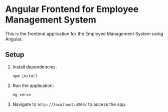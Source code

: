# Angular Frontend for Employee Management System

This is the frontend application for the Employee Management System using Angular. 

## Setup
1. Install dependencies:
   ```bash
   npm install
   ```

2. Run the application:
   ```bash
   ng serve
   ```

3. Navigate to `http://localhost:4200/` to access the app.
